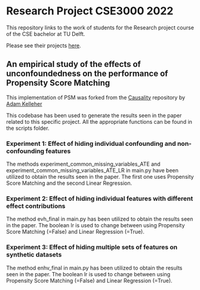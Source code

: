 # Research Project CSE3000 2022

This repository links to the work of students for the Research project course of the CSE bachelor at TU Delft. 

Please see their projects [here](https://cse3000-research-project.github.io/).

## An empirical study of the effects of unconfoundedness on the performance of Propensity Score Matching

This implementation of PSM was forked from the [Causality](https://github.com/akelleh/causality) repository by [Adam Kelleher](https://github.com/akelleh)

This codebase has been used to generate the results seen in the paper related to this specific project.
All the appropriate functions can be found in the scripts folder.

### Experiment 1: Effect of hiding individual confounding and non-confounding features

The methods experiment_common_missing_variables_ATE and experiment_common_missing_variables_ATE_LR in main.py have been utilized to obtain the results seen in the paper. The first one uses Propensity Score Matching and the second Linear Regression.

### Experiment 2: Effect of hiding individual features with different effect contributions

The method evh_final in main.py has been utilized to obtain the results seen in the paper. The boolean lr is used to change between using Propensity Score Matching (=False) and Linear Regression (=True).

### Experiment 3: Effect of hiding multiple sets of features on synthetic datasets

The method enhv_final in main.py has been utilized to obtain the results seen in the paper. The boolean lr is used to change between using Propensity Score Matching (=False) and Linear Regression (=True).
